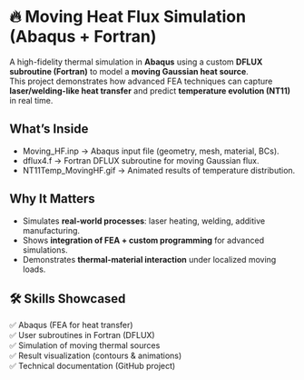 # 🔥 Moving Heat Flux Simulation (Abaqus + Fortran)

A high-fidelity thermal simulation in **Abaqus** using a custom **DFLUX subroutine (Fortran)** to model a **moving Gaussian heat source**.  
This project demonstrates how advanced FEA techniques can capture **laser/welding-like heat transfer** and predict **temperature evolution (NT11)** in real time.

##  What’s Inside
- Moving_HF.inp → Abaqus input file (geometry, mesh, material, BCs).  
- dflux4.f → Fortran DF​LUX subroutine for moving Gaussian flux.  
- NT11Temp_MovingHF.gif → Animated results of temperature distribution.  
 
##  Why It Matters
- Simulates **real-world processes**: laser heating, welding, additive manufacturing.  
- Shows **integration of FEA + custom programming** for advanced simulations.  
- Demonstrates **thermal-material interaction** under localized moving loads.  

## 🛠 Skills Showcased
✅ Abaqus (FEA for heat transfer)  
✅ User subroutines in Fortran (DFLUX)  
✅ Simulation of moving thermal sources  
✅ Result visualization (contours & animations)  
✅ Technical documentation (GitHub project)  
